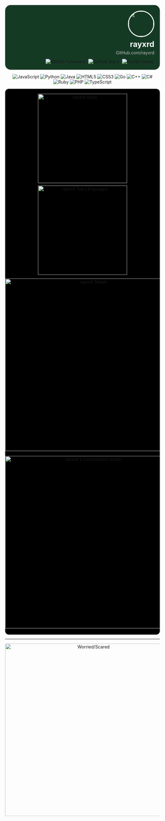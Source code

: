 <!-- Compact Profile Dashboard for rayxrd -->

<div align="right" style="background:#153a24; border-radius:18px; padding:18px; max-width:560px; margin:auto;">
  <img src="https://github.com/rayxrd.png" width="80" style="border-radius:50%;border:3px solid #ffffff;">
  <h1 style="color:#ffffff; font-size:1.8em; margin:8px 0 4px 0;">rayxrd</h1>
  <p style="color:#c0c0c0; margin:0 0 12px 0;">GitHub.com/rayxrd</p>
  <div>
    <img src="https://img.shields.io/github/followers/rayxrd?label=Followers&style=for-the-badge&color=000000" alt="GitHub Followers" style="margin:0 3px;">
    <img src="https://img.shields.io/github/stars/rayxrd?label=Stars&style=for-the-badge&color=000000" alt="GitHub Stars" style="margin:0 3px;">
    <img src="https://komarev.com/ghpvc/?username=rayxrd&label=Profile%20views&color=000000&style=for-the-badge" alt="Profile Views" style="margin:0 3px;">
  </div>
</div>





<p align="center">
  <img src="https://img.shields.io/badge/JavaScript-F7DF1E?style=for-the-badge&logo=javascript&logoColor=000000" alt="JavaScript">
  <img src="https://img.shields.io/badge/Python-3776AB?style=for-the-badge&logo=python&logoColor=ffffff" alt="Python">
  <img src="https://img.shields.io/badge/Java-007396?style=for-the-badge&logo=java&logoColor=ffffff" alt="Java">
  <img src="https://img.shields.io/badge/HTML5-E34F26?style=for-the-badge&logo=html5&logoColor=ffffff" alt="HTML5">
  <img src="https://img.shields.io/badge/CSS3-1572B6?style=for-the-badge&logo=css3&logoColor=ffffff" alt="CSS3">
  <img src="https://img.shields.io/badge/Go-00ADD8?style=for-the-badge&logo=go&logoColor=ffffff" alt="Go">
  <img src="https://img.shields.io/badge/C++-00599C?style=for-the-badge&logo=c%2B%2B&logoColor=ffffff" alt="C++">
  <img src="https://img.shields.io/badge/C%23-239120?style=for-the-badge&logo=csharp&logoColor=ffffff" alt="C#">
  <img src="https://img.shields.io/badge/Ruby-CC342D?style=for-the-badge&logo=ruby&logoColor=ffffff" alt="Ruby">
  <img src="https://img.shields.io/badge/PHP-777BB4?style=for-the-badge&logo=php&logoColor=ffffff" alt="PHP">
  <img src="https://img.shields.io/badge/TypeScript-3178C6?style=for-the-badge&logo=typescript&logoColor=ffffff" alt="TypeScript">
</p>

<div align="center" style="background:#000000; border-radius:12px; margin:12px auto; padding:12px 0; max-width:560px;">
  <div style="display:flex;flex-wrap:wrap;justify-content:center;">
    <img src="https://github-readme-stats.vercel.app/api?username=rayxrd&show_icons=true&theme=dark&border_radius=12&bg_color=000000&title_color=ffffff&text_color=c0c0c0&icon_color=ffffff" width="290" alt="rayxrd Stats" style="margin:4px;">
    <img src="https://github-readme-stats.vercel.app/api/top-langs?username=rayxrd&show_icons=true&theme=dark&border_radius=12&bg_color=000000&title_color=ffffff&text_color=c0c0c0&icon_color=ffffff&layout=compact" width="290" alt="rayxrd Top Languages" style="margin:4px;">
  </div>
  <img src="https://github-readme-streak-stats.herokuapp.com/?user=rayxrd&theme=dark&background=000000&ring=ffffff&fire=ffffff&currStreakLabel=ffffff&sideNums=ffffff&sideLabels=c0c0c0&dates=c0c0c0&border_radius=12" width="560" alt="rayxrd Streak" style="margin:8px 0;">
  <img src="https://github-readme-activity-graph.vercel.app/graph?username=rayxrd&theme=react-dark&bg_color=000000&color=ffffff&line=ffffff&point=c0c0c0" width="560" alt="rayxrd's Contribution Graph" style="margin:8px 0;">
</div>



---



<p align="center" style="margin-top:12px;">
  <img alt="Worried/Scared" width="560" src="https://raw.githubusercontent.com/rayxrd/rayxrd/47211229bb3336d16951ca863ed0c61929bf8a78/.github/worried-scared.gif">
</p>
